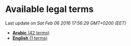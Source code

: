 # Available legal terms

Last update on *Sat Feb 06 2016 17:56:29 GMT+0200 (EET)*

* [**Arabic** (42 terms)](ar.md) 
* [**English** (1 terms)](en.md) 
